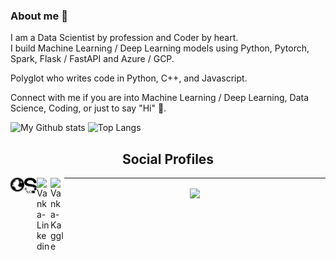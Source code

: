 ### About me 🌱

I am a Data Scientist by profession and Coder by heart.<br>
I build Machine Learning / Deep Learning models using Python, Pytorch, Spark, Flask / FastAPI and Azure / GCP.

Polyglot who writes code in Python, C++, and Javascript.

Connect with me if you are into Machine Learning / Deep Learning, Data Science, Coding, or just to say "Hi" 👋.

![My Github stats](https://github-readme-stats.vercel.app/api?username=theja-vanka&show_icons=true&count_private=true&include_all_commits=true&custom_title=My%20Github%20stats&hide_border=true)
![Top Langs](https://github-readme-stats.vercel.app/api/top-langs/?username=anuraghazra&langs_count=3&hide_border=true)
<h2 style="text-align:center">Social Profiles</h2>

[<img align="left" alt="https://theja-vanka.github.io" width="22px" src="https://raw.githubusercontent.com/iconic/open-iconic/master/svg/globe.svg" />](https://theja-vanka.github.io/)

[<img align="left" alt="Vanka-Sourcerer" width="20px" src="https://raw.githubusercontent.com/vaishakhanil/vaishakhanil/master/scicon.svg">](https://sourcerer.io/theja-vanka)

[<img align="left" alt="Vanka-Linkedin" width="22px" src="https://cdn.jsdelivr.net/npm/simple-icons@3.4.0/icons/linkedin.svg" />](https://www.linkedin.com/in/krishnatheja-vanka)

[<img align="left" alt="Vanka-Kaggle" width="22px" src="https://cdn.jsdelivr.net/npm/simple-icons@3.4.0/icons/kaggle.svg" />](https://kaggle.com/thejavanka)


---

<p align='center'>
    <img align='center' src="https://visitor-badge.glitch.me/badge?page_id=theja-vanka.visitor-badge">
<p/>
